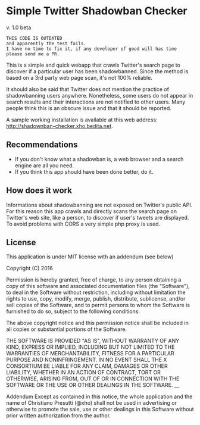 # Simple Twitter Shadowban Checker
v. 1.0 beta

```
THIS CODE IS OUTDATED
and apparently the test fails.
I have no time to fix it, if any developer of good will has time please send me a PR.
```

This is a simple and quick webapp that crawls Twitter's search page to discover if a particular user has been shadowbanned.
Since the method is based on a 3rd party web page scan, it's not 100% reliable.

It should also be said that Twitter does not mention the practice of shadowbanning users anywhere. Nonetheless, some users do not appear in search results and their interactions are not notified to other users.
Many people think this is an obscure issue and that it should be reported.

A sample working installation is available at this web address: http://shadownban-checker.xho.bedita.net.

## Recommendations
* If you don't know what a shadowban is, a web browser and a search engine are all you need.
* If you think this app should have been done better, do it.

## How does it work
Informations about shadowbanning are not exposed on Twitter's public API. For this reason this app crawls and directly scans the search page on Twitter's web site, like a person, to discover if user's tweets are displayed.  To avoid problems with CORS a very simple php proxy is used.

## License
This application is under MIT license with an addendum (see below)

Copyright (C) 2016

Permission is hereby granted, free of charge, to any person obtaining a copy of this software and associated documentation files (the "Software"), to deal in the Software without restriction, including without limitation the rights to use, copy, modify, merge, publish, distribute, sublicense, and/or sell copies of the Software, and to permit persons to whom the Software is furnished to do so, subject to the following conditions:

The above copyright notice and this permission notice shall be included in all copies or substantial portions of the Software.

THE SOFTWARE IS PROVIDED "AS IS", WITHOUT WARRANTY OF ANY KIND, EXPRESS OR IMPLIED, INCLUDING BUT NOT LIMITED TO THE WARRANTIES OF MERCHANTABILITY, FITNESS FOR A PARTICULAR PURPOSE AND NONINFRINGEMENT. IN NO EVENT SHALL THE X CONSORTIUM BE LIABLE FOR ANY CLAIM, DAMAGES OR OTHER LIABILITY, WHETHER IN AN ACTION OF CONTRACT, TORT OR OTHERWISE, ARISING FROM, OUT OF OR IN CONNECTION WITH THE SOFTWARE OR THE USE OR OTHER DEALINGS IN THE SOFTWARE.
__

Addendum
Except as contained in this notice, the whole application and the name of Christiano Presutti (@xho) shall not be used in advertising or otherwise to promote the sale, use or other dealings in this Software without prior written authorization from the author.
